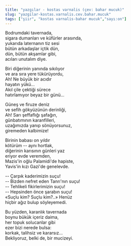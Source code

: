 ```yaml
---
title: "yazgılar - kostas varnalis (çev: bahar mucuk)"
slug: "yazgilar-kostas.varnalis.cev.bahar.mucuk"
tags: ["şiir", "kostas varnalis-bahar mucuk","sayı:on"]
---
```


Bodrumdaki tavernada,  
sigara dumanları ve küfürler arasında,\
yukarıda laternanın tiz sesi\
bütün arkadaşlar içtik dün,\
dün, bütün akşamlar gibi,\
acıları unutalım diye.

Biri diğerinin yanında sıkılıyor\
ve ara sıra yere tükürüyordu,\
Ah! Ne büyük bir acıdır\
hayatın yükü...\
Akıl çile çektiği sürece\
hatırlamıyor beyaz bir günü...

Güneş ve firuze deniz\
ve sefih gökyüzünün derinliği,\
Ah! Sarı şeffaflığı şafağın,\
günbatımının karanfilleri,\
uzağımızda yanıp sönüyorsunuz,\
giremeden kalbimize!

Birinin babası on yıldır\
kötürüm -- aynı hortlak,\
diğerinin karısının günleri yaz\
eriyor evde veremden,\
Mazis'in oğlu Palamidi'de hapiste,\
Yavis'in kızı Gazi'de genelevde.

-- Çarpık kaderimizin suçu!\
-- Bizden nefret eden Tanrı'nın suçu!\
-- Tehlikeli fikirlerimizin suçu!\
-- Hepsinden önce şarabın suçu!\
«Suçlu kim? Suçlu kim?..» Henüz\
hiçbir ağız bulup söyleyemedi.

Bu yüzden, karanlık tavernada\
boynu bükük içeriz daima,\
her topuk solucanlar gibi\
ezer bizi nerede bulsa:\
korkak, talihsiz ve kararsız...\
Bekliyoruz, belki de, bir mucizeyi.
